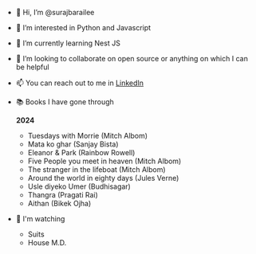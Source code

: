 - 👋 Hi, I’m @surajbarailee
- 👀 I’m interested in Python and Javascript
- 🌱 I’m currently learning Nest JS
- 💞️ I’m looking to collaborate on open source or anything on which I can be helpful
- 📫 You can reach out to me in  [LinkedIn](https://www.linkedin.com/in/surajbarailee/)



- 📚 Books I have gone through

    **2024**
    -  Tuesdays with Morrie (Mitch Albom)
    -  Mata ko ghar (Sanjay Bista)
    -  Eleanor & Park (Rainbow Rowell)
    -  Five People you meet in heaven (Mitch Albom)
    -  The stranger in the lifeboat (Mitch Albom)
    -  Around the world in eighty days (Jules Verne)
    -  Usle diyeko Umer (Budhisagar)
    -  Thangra (Pragati Rai)
    -  Aithan (Bikek Ojha)
  

- 🎥 I'm watching
  -  Suits  
  -  House M.D.



